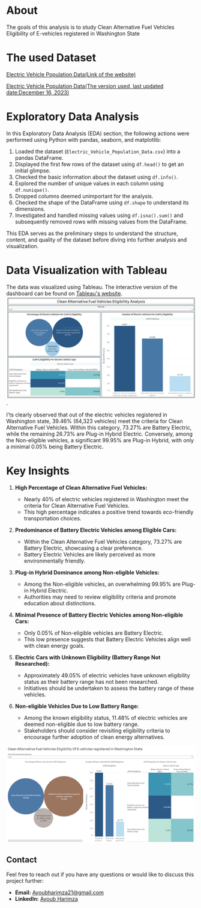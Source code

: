 # About
 The goals of this analysis is to study Clean Alternative Fuel Vehicles Eligibility of E-vehicles registered in Washington State

# The used Dataset 
  [Electric Vehicle Population Data(Link of the website)](https://catalog.data.gov/dataset/electric-vehicle-population-data)
  
  [Electric Vehicle Population Data(The version used, last updated date:December 16, 2023)](https://drive.google.com/drive/folders/1i9nF2r2UxyUmlOk3pwUpcZOrgERtnl7b?usp=drive_link)


# Exploratory Data Analysis

In this Exploratory Data Analysis (EDA) section, the following actions were performed using Python with pandas, seaborn, and matplotlib:

1. Loaded the dataset (`Electric_Vehicle_Population_Data.csv`) into a pandas DataFrame.
2. Displayed the first few rows of the dataset using `df.head()` to get an initial glimpse.
3. Checked the basic information about the dataset using `df.info()`.
4. Explored the number of unique values in each column using `df.nunique()`.
5. Dropped columns deemed unimportant for the analysis.
6. Checked the shape of the DataFrame using `df.shape` to understand its dimensions.
7. Investigated and handled missing values using `df.isna().sum()` and subsequently removed rows with missing values from the DataFrame.

This EDA serves as the preliminary steps to understand the structure, content, and quality of the dataset before diving into further analysis and visualization.

# Data Visualization with Tableau
The data was visualized using Tableau. The interactive version of the dashboard can be found on [Tableau's website](https://public.tableau.com/views/Book2_17052462280990/Dashboard1?:language=en-US&:display_count=n&:origin=viz_share_link).
 ![Image](https://github.com/Ayoub-Harimza/Clean-Alternative-Fuel-Vehicles-Eligibility-Analysis/blob/main/Tableau%20visualization/Clean%20Alternative%20Fuel%20Vehicles%20Eligibility%20Analysis%20Dashboard.PNG).

I'ts clearly observed that out of the electric vehicles registered in Washington state, 39.46% (64,323 vehicles) meet the criteria for Clean Alternative Fuel Vehicles. Within this category, 73.27% are Battery Electric, while the remaining 26.73% are Plug-in Hybrid Electric. Conversely, among the Non-eligible vehicles, a significant 99.95% are Plug-in Hybrid, with only a minimal 0.05% being Battery Electric.

# Key Insights

1. **High Percentage of Clean Alternative Fuel Vehicles:**
   - Nearly 40% of electric vehicles registered in Washington meet the criteria for Clean Alternative Fuel Vehicles.
   - This high percentage indicates a positive trend towards eco-friendly transportation choices.

2. **Predominance of Battery Electric Vehicles among Eligible Cars:**
   - Within the Clean Alternative Fuel Vehicles category, 73.27% are Battery Electric, showcasing a clear preference.
   - Battery Electric Vehicles are likely perceived as more environmentally friendly.

3. **Plug-in Hybrid Dominance among Non-eligible Vehicles:**
   - Among the Non-eligible vehicles, an overwhelming 99.95% are Plug-in Hybrid Electric.
   - Authorities may need to review eligibility criteria and promote education about distinctions.

4. **Minimal Presence of Battery Electric Vehicles among Non-eligible Cars:**
   - Only 0.05% of Non-eligible vehicles are Battery Electric.
   - This low presence suggests that Battery Electric Vehicles align well with clean energy goals.

5. **Electric Cars with Unknown Eligibility (Battery Range Not Researched):**
   - Approximately 49.05% of electric vehicles have unknown eligibility status as their battery range has not been researched.
   - Initiatives should be undertaken to assess the battery range of these vehicles.

6. **Non-eligible Vehicles Due to Low Battery Range:**
   - Among the known eligibility status, 11.48% of electric vehicles are deemed non-eligible due to low battery range.
   - Stakeholders should consider revisiting eligibility criteria to encourage further adoption of clean energy alternatives.


![Image](https://github.com/Ayoub-Harimza/Clean-Alternative-Fuel-Vehicles-Eligibility-Analysis/blob/main/Tableau%20visualization/DASHBOARD.PNG)

## Contact

Feel free to reach out if you have any questions or would like to discuss this project further:

- **Email:** Ayoubharimza21@gmail.com
- **LinkedIn:** [Ayoub Harimza](https://www.linkedin.com/in/ayoub-harimza-4926a22a7/)

